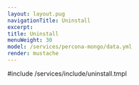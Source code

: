 ```yaml
---
layout: layout.pug
navigationTitle: Uninstall
excerpt:
title: Uninstall
menuWeight: 30
model: /services/percona-mongo/data.yml
render: mustache
---
```


#include /services/include/uninstall.tmpl
